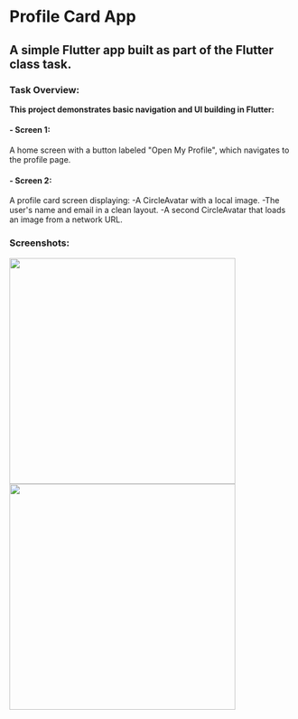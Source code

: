 # Profile Card App
## A simple Flutter app built as part of the Flutter class task.


### Task Overview:
**This project demonstrates basic navigation and UI building in Flutter:**
#### **- Screen 1:**
A home screen with a button labeled "Open My Profile", which navigates to the profile page.

#### **- Screen 2:**
A profile card screen displaying:
  -A CircleAvatar with a local image.
  -The user's name and email in a clean layout.
  -A second CircleAvatar that loads an image from a network URL.


### Screenshots:
<p float="left"> <img src="https://github.com/user-attachments/assets/f75cc9f2-382c-49e8-9191-439b1e7ddb35" width="400"/> <img src="https://github.com/user-attachments/assets/7f8de5ff-977f-43cf-8594-153e24aa8af8" width="400"/> </p>
